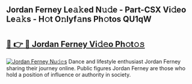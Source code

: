 ## Jordan Ferney Le𝚊𝚔ed N𝚞𝚍e - Part-CSX Vi𝚍eo Le𝚊𝚔s - H𝚘t O𝚗lyf𝚊ns Ph𝚘tos QU1qW

# <h2><a href="http://hf2rpuk.feru.top/?c=Jordan+Ferney">🔗 👉 🔴 Jordan Ferney Vi𝚍𝚎o Ph𝚘t𝚘𝚜</a></h2>

[![Jordan Ferney Nu𝚍𝚎s](https://i.imgur.com/0TWrTi3.gif)](http://hf2rpuk.feru.top/?c=Jordan+Ferney)
Dance and lifestyle enthusiast Jordan Ferney sharing their journey online. Public figures Jordan Ferney are those who hold a position of influence or authority in society. 
